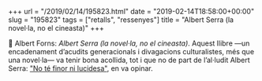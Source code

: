 +++
url = "/2019/02/14/195823.html"
date = "2019-02-14T18:58:00+00:00"
slug = "195823"
tags = ["retalls", "ressenyes"]
title = "Albert Serra (la novel·la, no el cineasta)"
+++

📖 Albert Forns: *Albert Serra (la novel·la, no el cineasta)*. Aquest llibre —un encadenament d’acudits generacionals i divagacions culturalistes, més que una novel·la— va tenir bona acollida, tot i que no de part de l’al·ludit Albert Serra: ["No té finor ni lucidesa"](https://play.ara.cat/Lartista-barrejar-se-realitat-damunt-missio-albert_serra_0_1063693658.html), en va opinar.

